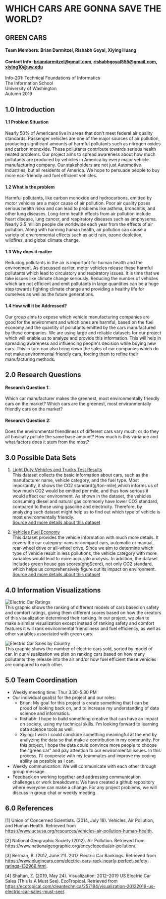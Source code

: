 # WHICH CARS ARE GONNA SAVE THE WORLD?

## GREEN CARS

#### Team Members: Brian Darmitzel, Rishabh Goyal, Xiying Huang
#### Contact Info: briandarmitzel@gmail.com, rishabhgoyal555@gmail.com, xiying10@uw.edu

Info-201: Technical Foundations of Informatics  
The Information School  
University of Washington  
Autumn 2019  

## 1.0 Introduction
#### 1.1 Problem Situation
Nearly 50% of Americans live in areas that don't meet federal air quality standards. Passenger vehicles are one of the major sources of air pollution, producing significant amounts of harmful pollutants such as nitrogen oxides and carbon monoxide. These pollutants contribute towards serious health related problems. Our project aims to spread awareness about how much pollutants are produced by vehicles in America by every major vehicle manufacturing company. Our stakeholders are not just Automotive Industries, but all residents of America. We hope to persuade people to buy more eco-friendly and fuel efficient vehicles.

#### 1.2 What is the problem
Harmful pollutants, like carbon monoxide and hydrocarbons, emitted by motor vehicles are a major cause of air pollution. Poor air quality poses serious health risks and can lead to problems like asthma, bronchitis, and other lung diseases. Long-term health effects from air pollution include heart disease, lung cancer, and respiratory diseases such as emphysema. Nearly 2.5 million people die worldwide each year from the effects of air pollution. Along with harming human health, air pollution can cause a variety of environmental effects such as acid rain, ozone depletion, wildfires, and global climate change.

#### 1.3 Why does it matter
Reducing pollutants in the air is important for human health and the environment. As discussed earlier, motor vehicles release these harmful pollutants which lead to circulatory and respiratory issues. It is time that we take issues like climate change seriously. Reducing the number of vehicles which are not efficient and emit pollutants in large quantities can be a huge step towards fighting climate change and providing a healthy life for ourselves as well as the future generations.

#### 1.4 How will it be Addressed?
Our group aims to expose which vehicle manufacturing companies are good for the environment and which ones are harmful, based on the fuel economy and the quantity of pollutants emitted by the cars manufactured by these companies. We are using large and reliable datasets for our project which will enable us to analyze and provide this information. This will help in spreading awareness and influencing people's decision while buying new cars. This in turn can also bring down the sales of car companies which do not make environmental friendly cars, forcing them to refine their manufacturing methods.


## 2.0 Research Questions
#### Research Question 1:
Which car manufacturer makes the greenest, most environmentally friendly cars on the market? Which cars are the greenest, most environmentally friendly cars on the market?
    
#### Research Question 2:
Does the environmental friendliness of different cars vary much, or do they all basically pollute the same base amount? How much is this variance and what factors does it stem from the most?


## 3.0 Possible Data Sets
1. [Light Duty Vehicles and Trucks Test Results](https://www.epa.gov/sites/production/files/2019-02/light-duty-vehicle-test-results-report-2014-present.xlsx)  
    This dataset collects the basic information about cars, such as the manufacturer name, vehicle category, and the fuel type. Most importantly, it shows the CO2 standard(g/ton-mile),which informs us of how much CO2 would be emitted per mile, and thus how serious it would affect our environment. As shown in the dataset, the vehicles consuming diesel and natural gas commonly have lower CO2 standard, compared to those using gasoline and electricity. Therefore, by analyzing such dataset might help us to find out which type of vehicle is most environmentally friendly.  
[Source and more details about this dataset](https://www.epa.gov/compliance-and-fuel-economy-data/annual-certification-data-vehicles-engines-and-equipment)

2. [Vehicles Fuel Economy](https://www.fueleconomy.gov/feg/epadata/vehicles.csv.zip)  
    This dataset provides the vehicle information with much more details. It covers the car category: vans or compact cars, automatic or manual, rear-wheel drive or all-wheel drive. Since we aim to determine which type of vehicle result in less pollutions, the vehicle category with more variables would lead to more accurate analysis. In addition, the dataset includes green house gas scores(ghgScore), not only CO2 standard, which helps us comprehensively figure out its impact on environment.  
[Source and more details about this dataset](https://www.fueleconomy.gov/feg/download.shtml)


## 4.0 Information Visualizations

![Electric Car Ratings](https://www.plugincars.com/sites/default/files/2017-ev-safety-ratings-620.jpg)  
    This graphic shows the ranking of different models of cars  based on safety and comfort ratings, giving them different scores based on how the creators of this visualization determined their ranking. In our project, we plan to make a similar visualization except instead of ranking safety and comfort features it will rank environmental friendliness and fuel efficiency, as well as other variables associated with green cars.

![Electric Car Sales by Country](https://cleantechnica.com/files/2019/05/US-EV-Sales-4-2019.png)  
    This graphic shows the number of electric cars sold, sorted by model of car. In our visualization we plan on ranking cars based on how many pollutants they release into the air and/or how fuel efficient these vehicles are compared to each other.


## 5.0 Team Coordination
* Weekly meeting time: Thur 3.30-5.30 PM
* Our individual goal(s) for the project and our roles:
    * Brian: My goal for this project is create something that
      I can be proud of looking back on, and to increase my
      understanding of data science and informatics.
    * Rishabh: I hope to build something creative that can have
      an impact on society, using my technical skills. I'm looking
      forward to learning data science tools as well.
    * Xiying: I wish I could conclude something meaningful at the end by
      analyzing the data so that make a contribution in my community.
      For this project, I hope the data could convince more people to
      choose the "green car" and pay attention to our environmental issues.
      In this process, I'll cooperate with my teammates and improve
      my coding ability as possible as I can.
* Weekly communication: We will communicate with each other through group message.
* Feedback on working together and addressing communication challenges or work breakdowns: We have created a github repository where everyone can make a change. For any project problems, we will discuss in group chat or weekly meeting.


## 6.0 References
[1] Union of Concerned Scientists. (2014, July 18). Vehicles, Air Pollution, and Human Health.
Retrieved from https://www.ucsusa.org/resources/vehicles-air-pollution-human-health.

[2] National Geographic Society (2012). Air Pollution.
Retrieved from https://www.nationalgeographic.org/encyclopedia/air-pollution/.

[3] Berman, B. (2017, June 21). 2017 Electric Car Rankings.
Retrieved from https://www.plugincars.com/electric-cars-rack-nearly-perfect-safety-ratings-132968.html.

[4] Shahan, Z. (2019, May 24). Visualization: 2012–2019 US Electric Car Sales
(This Is A Must See). EcoTropical.
Retrieved from https://ecotopical.com/cleantechnica/257184/visualization-20122019-us-electric-car-sales-must-see/.

